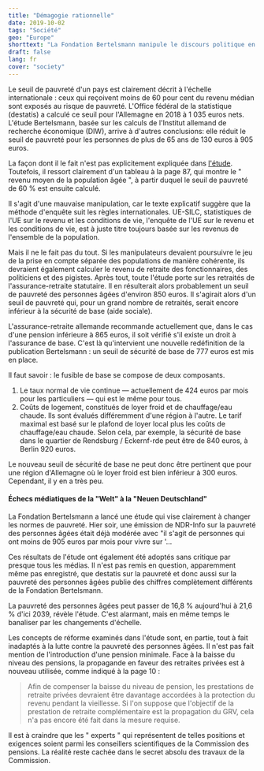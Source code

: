 ```yaml
---
title: "Démagogie rationnelle"
date: 2019-10-02
tags: "Société"
geo: "Europe"
shorttext: "La Fondation Bertelsmann manipule le discours politique en redéfinissant la pauvreté des personnes âgées."
draft: false
lang: fr
cover: "society"
---
```


Le seuil de pauvreté d'un pays est clairement décrit à l'échelle internationale : ceux qui reçoivent moins de 60 pour cent du revenu médian sont exposés au risque de pauvreté. L'Office fédéral de la statistique (destatis) a calculé ce seuil pour l'Allemagne en 2018 à 1 035 euros nets. L'étude Bertelsmann, basée sur les calculs de l'Institut allemand de recherche économique (DIW), arrive à d'autres conclusions: elle réduit le seuil de pauvreté pour les personnes de plus de 65 ans de 130 euros à 905 euros.

La façon dont il le fait n'est pas explicitement expliquée dans [l'étude](http://www.seniorenaufstand.de/wp-content/uploads/2019/09/bst_diw_studie_2019_altersarmut.pdf "Anstieg der Altersarmut in Deutschland: Wie wirken verschiedene Rentenreformen?"). Toutefois, il ressort clairement d'un tableau à la page 87, qui montre le " revenu moyen de la population âgée ", à partir duquel le seuil de pauvreté de 60 % est ensuite calculé.

Il s'agit d'une mauvaise manipulation, car le texte explicatif suggère que la méthode d'enquête suit les règles internationales. UE-SILC, statistiques de l'UE sur le revenu et les conditions de vie, l'enquête de l'UE sur le revenu et les conditions de vie, est à juste titre toujours basée sur les revenus de l'ensemble de la population.

Mais il ne le fait pas du tout. Si les manipulateurs devaient poursuivre le jeu de la prise en compte séparée des populations de manière cohérente, ils devraient également calculer le revenu de retraite des fonctionnaires, des politiciens et des pigistes. Après tout, toute l'étude porte sur les retraités de l'assurance-retraite statutaire. Il en résulterait alors probablement un seuil de pauvreté des personnes âgées d'environ 850 euros. Il s'agirait alors d'un seuil de pauvreté qui, pour un grand nombre de retraités, serait encore inférieur à la sécurité de base (aide sociale).

L'assurance-retraite allemande recommande actuellement que, dans le cas d'une pension inférieure à 865 euros, il soit vérifié s'il existe un droit à l'assurance de base. C'est là qu'intervient une nouvelle redéfinition de la publication Bertelsmann : un seuil de sécurité de base de 777 euros est mis en place.

Il faut savoir : le fusible de base se compose de deux composants.

  1. Le taux normal de vie continue — actuellement de 424 euros par mois pour les particuliers — qui est le même pour tous.
  2. Coûts de logement, constitués de loyer froid et de chauffage/eau chaude. Ils sont évalués différemment d'une région à l'autre. Le tarif maximal est basé sur le plafond de loyer local plus les coûts de chauffage/eau chaude. Selon cela, par exemple, la sécurité de base dans le quartier de Rendsburg / Eckernf-rde peut être de 840 euros, à Berlin 920 euros.
  
Le nouveau seuil de sécurité de base ne peut donc être pertinent que pour une région d'Allemagne où le loyer froid est bien inférieur à 300 euros. Cependant, il y en a très peu.

#### Échecs médiatiques de la "Welt" à la "Neuen Deutschland"

La Fondation Bertelsmann a lancé une étude qui vise clairement à changer les normes de pauvreté. Hier soir, une émission de NDR-Info sur la pauvreté des personnes âgées était déjà modérée avec "il s'agit de personnes qui ont moins de 905 euros par mois pour vivre sur '...

Ces résultats de l'étude ont également été adoptés sans critique par presque tous les médias. Il n'est pas remis en question, apparemment même pas enregistré, que destatis sur la pauvreté et donc aussi sur la pauvreté des personnes âgées publie des chiffres complètement différents de la Fondation Bertelsmann.

La pauvreté des personnes âgées peut passer de 16,8 % aujourd'hui à 21,6 % d'ici 2039, révèle l'étude. C'est alarmant, mais en même temps le banaliser par les changements d'échelle.

Les concepts de réforme examinés dans l'étude sont, en partie, tout à fait inadaptés à la lutte contre la pauvreté des personnes âgées. Il n'est pas fait mention de l'introduction d'une pension minimale. Face à la baisse du niveau des pensions, la propagande en faveur des retraites privées est à nouveau utilisée, comme indiqué à la page 10 :

> Afin de compenser la baisse du niveau de pension, les prestations de retraite privées devraient être davantage accordées à la protection du revenu pendant la vieillesse. Si l'on suppose que l'objectif de la prestation de retraite complémentaire est la propagation du GRV, cela n'a pas encore été fait dans la mesure requise.

Il est à craindre que les " experts " qui représentent de telles positions et exigences soient parmi les conseillers scientifiques de la Commission des pensions. La réalité reste cachée dans le secret absolu des travaux de la Commission.
